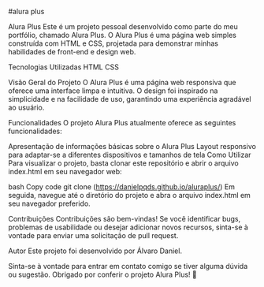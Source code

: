 #alura plus

Alura Plus
Este é um projeto pessoal desenvolvido como parte do meu portfólio, chamado Alura Plus. O Alura Plus é uma página web simples construída com HTML e CSS, projetada para demonstrar minhas habilidades de front-end e design web.

Tecnologias Utilizadas
HTML
CSS


Visão Geral do Projeto
O Alura Plus é uma página web responsiva que oferece uma interface limpa e intuitiva. O design foi inspirado na simplicidade e na facilidade de uso, garantindo uma experiência agradável ao usuário.

Funcionalidades
O projeto Alura Plus atualmente oferece as seguintes funcionalidades:

Apresentação de informações básicas sobre o Alura Plus
Layout responsivo para adaptar-se a diferentes dispositivos e tamanhos de tela
Como Utilizar
Para visualizar o projeto, basta clonar este repositório e abrir o arquivo index.html em seu navegador web:

bash
Copy code
git clone (https://danielpqds.github.io/aluraplus/)
Em seguida, navegue até o diretório do projeto e abra o arquivo index.html em seu navegador preferido.

Contribuições
Contribuições são bem-vindas! Se você identificar bugs, problemas de usabilidade ou desejar adicionar novos recursos, sinta-se à vontade para enviar uma solicitação de pull request.

Autor
Este projeto foi desenvolvido por Álvaro Daniel.


Sinta-se à vontade para entrar em contato comigo se tiver alguma dúvida ou sugestão. Obrigado por conferir o projeto Alura Plus! 🚀




